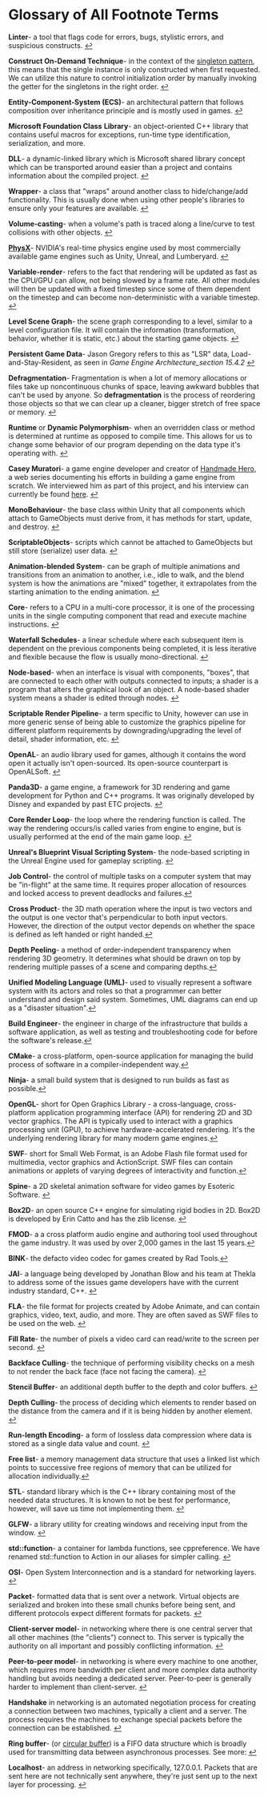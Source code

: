 # Glossary of All Footnote Terms

<!--
Whenever you are going to footnote something, look in here and copy over the definition so we can keep it consistent throughout the blogs/interviews. 

Also, please add any terms we haven't touched on that you think of!
-->

**Linter**- a tool that flags code for errors, bugs, stylistic errors, and suspicious constructs. [↩](https://isetta.io/blogs/week-1/#fnref:1)

**Construct On-Demand Technique**- in the context of the [singleton pattern](http://gameprogrammingpatterns.com/singleton.html), this means that the single instance is only constructed when first requested. We can utilize this nature to control initialization order by manually invoking the getter for the singletons in the right order. [↩](https://isetta.io/blogs/week-1/#fnref:2)

**Entity-Component-System (ECS)**- an architectural pattern that follows composition over inheritance principle and is mostly used in games. [↩](https://isetta.io/blogs/week-1/#fnref:3)

**Microsoft Foundation Class** **Library**- an object-oriented C++ library that contains useful macros for exceptions, run-time type identification, serialization, and more. 

**DLL**- a dynamic-linked library which is Microsoft shared library concept which can be transported around easier than a project and contains information about the compiled project. [↩](https://isetta.io/blogs/engine-architecture/#fnref:1)

**Wrapper**- a class that "wraps" around another class to hide/change/add functionality. This is usually done when using other people's libraries to ensure only your features are available. [↩](https://isetta.io/blogs/engine-architecture/#fnref:2)

**Volume-casting**- when a volume's path is traced along a line/curve to test collisions with other objects. [↩](https://isetta.io/blogs/engine-architecture/#fnref:4)

**[PhysX](https://www.geforce.com/hardware/technology/physx)**- NVIDIA's real-time physics engine used by most commercially available game engines such as Unity, Unreal, and Lumberyard. [↩](https://isetta.io/blogs/engine-architecture/#fnref:5)

**Variable-render**- refers to the fact that rendering will be updated as fast as the CPU/GPU can allow, not being slowed by a frame rate. All other modules will then be updated with a fixed timestep since some of them dependent on the timestep and can become non-deterministic with a variable timestep. [↩](https://isetta.io/blogs/engine-architecture/#fnref:6)

**Level Scene Graph**- the scene graph corresponding to a level, similar to a level configuration file. It will contain the information (transformation, behavior, whether it is static, etc.) about the starting game objects. [↩](https://isetta.io/blogs/engine-architecture/#fnref:7)

**Persistent Game Data**- Jason Gregory refers to this as "LSR" data, Load-and-Stay-Resident, as seen in _Game Engine Architecture_section 15.4.2_ [↩](https://isetta.io/blogs/week-2/#fnref:1)

**Defragmentation**- Fragmentation is when a lot of memory allocations or files take up noncontinuous chunks of space, leaving awkward bubbles that can't be used by anyone. So **defragmentation** is the process of reordering those objects so that we can clear up a cleaner, bigger stretch of free space or memory. [↩](https://isetta.io/blogs/week-2/#fnref:2)

**Runtime** or **Dynamic Polymorphism**- when an overridden class or method is determined at runtime as opposed to compile time. This allows for us to change some behavior of our program depending on the data type it's operating with. [↩](https://isetta.io/blogs/week-2/#fnref:3)

**Casey Muratori**- a game engine developer and creator of [Handmade Hero](https://handmadehero.org/), a web series documenting his efforts in building a game engine from scratch. We interviewed him as part of this project, and his interview can currently be found [here](https://isetta.io/interviews/CaseyMuratori-hmh-video/). [↩](https://isetta.io/blogs/week-2/#fnref:6)

**MonoBehaviour**- the base class within Unity that all components which attach to GameObjects must derive from, it has methods for start, update, and destroy. [↩](https://isetta.io/interviews/AdamSerdar-interview/#fnref:0)

**ScriptableObjects**- scripts which cannot be attached to GameObjects but still store (serialize) user data. [↩](https://isetta.io/interviews/AdamSerdar-interview/#fnref:1)

**Animation-blended System**- can be graph of multiple animations and transitions from an animation to another, i.e., idle to walk, and the blend system is how the animations are "mixed" together, it extrapolates from the starting animation to the ending animation. [↩](https://isetta.io/interviews/AdamSerdar-interview/#fnref:2)

**Core**- refers to a CPU in a multi-core processor, it is one of the processing units in the single computing component that read and execute machine instructions. [↩](https://isetta.io/interviews/AdamSerdar-interview/#fnref:3)

**Waterfall Schedules**- a linear schedule where each subsequent item is dependent on the previous components being completed, it is less iterative and flexible because the flow is usually mono-directional. [↩](https://isetta.io/interviews/AdamSerdar-interview/#fnref:4)

**Node-based**- when an interface is visual with components, "boxes", that are connected to each other with outputs connected to inputs; a shader is a program that alters the graphical look of an object. A node-based shader system means a shader is edited through nodes. [↩](https://isetta.io/interviews/AdamSerdar-interview/#fnref:5)

**Scriptable Render Pipeline**- a term specific to Unity, however can use in more generic sense of being able to customize the graphics pipeline for different platform requirements by downgrading/upgrading the level of detail, shader information, etc. [↩](https://isetta.io/interviews/AdamSerdar-interview/#fnref:6)

**OpenAL**- an audio library used for games, although it contains the word open it actually isn't open-sourced. Its open-source counterpart is OpenALSoft. [↩](https://isetta.io/interviews/AdamSerdar-interview/#fnref:7)

**Panda3D**- a game engine, a framework for 3D rendering and game development for Python and C++ programs. It was originally developed by Disney and expanded by past ETC projects. [↩](https://isetta.io/interviews/AdamSerdar-interview/#fnref:8)

**Core Render Loop**- the loop where the rendering function is called. The way the rendering occurs/is called varies from engine to engine, but is usually performed at the end of the main game loop. [↩](https://isetta.io/interviews/AdamSerdar-interview/#fnref:9)

**Unreal's Blueprint Visual Scripting System**- the node-based scripting in the Unreal Engine used for gameplay scripting. [↩](https://isetta.io/interviews/AdamSerdar-interview/#fnref:11)

**Job Control**- the control of multiple tasks on a computer system that may be "in-flight" at the same time. It requires proper allocation of resources and locked access to prevent deadlocks and failures.[↩](https://isetta.io/interviews/CaseyMuratori-interview/#fnref:666)

**Cross Product**- the 3D math operation where the input is two vectors and the output is one vector that's perpendicular to both input vectors. However, the direction of the output vector depends on whether the space is defined as left handed or right handed.[↩](https://isetta.io/interviews/CaseyMuratori-interview/#fnref:301)

**Depth Peeling**- a method of order-independent transparency when rendering 3D geometry. It determines what should be drawn on top by rendering multiple passes of a scene and comparing depths.[↩](https://isetta.io/interviews/CaseyMuratori-interview/#fnref:988)

**Unified Modeling Language (UML)**- used to visually represent a software system with its actors and roles so that a programmer can better understand and design said system. Sometimes, UML diagrams can end up as a "disaster situation".[↩](https://isetta.io/interviews/CaseyMuratori-interview/#fnref:399)

**Build Engineer**- the engineer in charge of the infrastructure that builds a software application, as well as testing and troubleshooting code for before the software's release.[↩](https://isetta.io/interviews/CaseyMuratori-interview/#fnref:500)

**CMake**- a cross-platform, open-source application for managing the build process of software in a compiler-independent way.[↩](https://isetta.io/interviews/CaseyMuratori-interview/#fnref:400)

**Ninja**- a small build system that is designed to run builds as fast as possible.[↩](https://isetta.io/interviews/CaseyMuratori-interview/#fnref:401)

**OpenGL**- short for Open Graphics Library - a cross-language, cross-platform application programming interface (API) for rendering 2D and 3D vector graphics. The API is typically used to interact with a graphics processing unit (GPU), to achieve hardware-accelerated rendering. It's the underlying rendering library for many modern game engines.[↩](https://isetta.io/interviews/TommyRefenes-interview/#fnref:3)

**SWF**-  short for Small Web Format, is an Adobe Flash file format used for multimedia, vector graphics and ActionScript. SWF files can contain animations or applets of varying degrees of interactivity and function.[↩](https://isetta.io/interviews/TommyRefenes-interview/#fnref:6)

**Spine**- a 2D skeletal animation software for video games by Esoteric Software. [↩](https://isetta.io/interviews/TommyRefenes-interview/#fnref:8)

**Box2D**- an open source C++ engine for simulating rigid bodies in 2D. Box2D is developed by Erin Catto and has the zlib license. [↩](https://isetta.io/interviews/TommyRefenes-interview/#fnref:3125) 

**FMOD**- a a cross platform audio engine and authoring tool used throughout the game industry. It was used by over 2,000 games in the last 15 years.[↩](https://isetta.io/interviews/TommyRefenes-interview/#fnref:743)

**BINK**- the defacto video codec for games created by Rad Tools.[↩](https://isetta.io/interviews/TommyRefenes-interview/#fnref:519)

**JAI**- a language being developed by Jonathan Blow and his team at Thekla to address some of the issues game developers have with the current industry standard, C++. [↩](https://isetta.io/interviews/TommyRefenes-interview/#fnref:654)

**FLA**- the file format for projects created by Adobe Animate, and can contain graphics, video, text, audio, and more. They are often saved as SWF files to be used on the web. [↩](https://isetta.io/interviews/TommyRefenes-interview/#fnref:38927)

**Fill Rate**-  the number of pixels a video card can read/write to the screen per second. [↩](https://isetta.io/interviews/TommyRefenes-interview/#fnref:444)

**Backface Culling**- the technique of performing visibility checks on a mesh to not render the back face (face not facing the camera). [↩](https://isetta.io/interviews/TommyRefenes-interview/#fnref:789)

**Stencil Buffer**- an additional depth buffer to the depth and color buffers. [↩](https://isetta.io/interviews/TommyRefenes-interview/#fnref:99)

**Depth Culling**- the process of deciding which elements to render based on the distance from the camera and if it is being hidden by another element. [↩](https://isetta.io/interviews/TommyRefenes-interview/#fnref:32)

**Run-length Encoding**-  a form of lossless data compression where data is stored as a single data value and count. [↩](https://isetta.io/interviews/TommyRefenes-interview/#fnref:21)

**Free list**- a memory management data structure that uses a linked list which points to successive free regions of memory that can be utilized for allocation individually.[↩](https://isetta.io/blogs/week-4/#fn:24920)

**STL**- standard library which is the C++ library containing most of the needed data structures. It is known to not be best for performance, however, will save us time not implementing them. [↩](https://isetta.io/blogs/week-3/#fnref:845)

**GLFW**- a library utility for creating windows and receiving input from the window. [↩](https://isetta.io/blogs/week-3/#fnref:8987)

**std::function**- a container for lambda functions, see cppreference. We have renamed std::function to Action in our aliases for simpler calling. [↩](https://isetta.io/blogs/week-3/#fnref:875)

**OSI**- Open System Interconnection and is a standard for networking layers. [↩](https://isetta.io/blogs/week-3/#fnref:784)

**Packet**- formatted data that is sent over a network. Virtual objects are serialized and broken into these small chunks before being sent, and different protocols expect different formats for packets. [↩](https://isetta.io/blogs/week-3/#fnref:483920)

**Client-server model**- in networking where there is one central server that all other machines (the "clients") connect to. This server is typically the authority on all important and possibly conflicting information. [↩](https://isetta.io/blogs/week-3/#fnref:909281)

**Peer-to-peer model**- in networking is where every machine to one another, which requires more bandwidth per client and more complex data authority handling but avoids needing a dedicated server. Peer-to-peer is generally harder to implement than client-server. [↩](https://isetta.io/blogs/week-3/#fnref:909282)

**Handshake** in networking is an automated negotiation process for creating a connection between two machines, typically a client and a server. The process requires the machines to exchange special packets before the connection can be established. [↩](https://isetta.io/blogs/week-3/#fnref:909283)

**Ring buffer**- (or [circular buffer](https://en.wikipedia.org/wiki/Circular_buffer)) is a FIFO data structure which is broadly used for transmitting data between asynchronous processes. See more:  [↩](https://isetta.io/blogs/week-3/#fnref:8383)

**Localhost**- an address in networking specifically, 127.0.0.1. Packets that are sent here are not technically sent anywhere, they're just sent up to the next layer for processing. [↩](https://isetta.io/blogs/week-3/#fnref:535362)